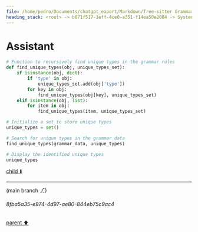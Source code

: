 ```yaml
---
file: /home/pedro/Documents/chatgpt_export/Markdown/Tree-sitter Grammar Visualization_ NetworkX & Graphviz.md
heading_stack: <root> -> b871f517-1eff-4ce0-a351-f14ea50e2084 -> System -> 10bdd2ac-112a-465d-8a80-9a7e6b87ee8a -> System -> aaa26ed0-25be-4ce1-881e-13f438a81018 -> User -> 16f82114-8497-4426-bb51-62a94559597a -> Assistant -> NetworkX -> Graphviz -> Combining NetworkX and Graphviz for Tree-sitter Grammar Visualization -> The Challenge -> The Approach -> Creative Ideas -> Technical Implementation -> Potential Pitfalls -> Conclusion -> aaa26fc9-1f37-46e5-9259-458a8d55dd15 -> User -> 9c564aec-e677-44c1-a480-a6c57d293462 -> Assistant -> a3eb6e27-f341-4b7a-a3d2-34f4cc84ec17 -> Assistant -> c52b2616-0df0-48a9-9a0a-0953bfbd2965 -> Tool -> ae11aab9-6f35-454c-94b2-c2c53890111e -> Assistant -> ca2f2a60-b9a3-4f93-9754-5ebe5ba70517 -> Assistant
---
```

# Assistant

```python
# Function to recursively find unique types in the grammar rules
def find_unique_types(obj, unique_types_set):
    if isinstance(obj, dict):
        if 'type' in obj:
            unique_types_set.add(obj['type'])
        for key in obj:
            find_unique_types(obj[key], unique_types_set)
    elif isinstance(obj, list):
        for item in obj:
            find_unique_types(item, unique_types_set)

# Initialize a set to store unique types
unique_types = set()

# Search for unique types in the grammar data
find_unique_types(grammar_data, unique_types)

# Display the identified unique types
unique_types
```

[child ⬇️](#8fba5a35-e974-4d97-ae80-844eb75c9ac4)

---

(main branch ⎇)
###### 8fba5a35-e974-4d97-ae80-844eb75c9ac4
[parent ⬆️](#ca2f2a60-b9a3-4f93-9754-5ebe5ba70517)
